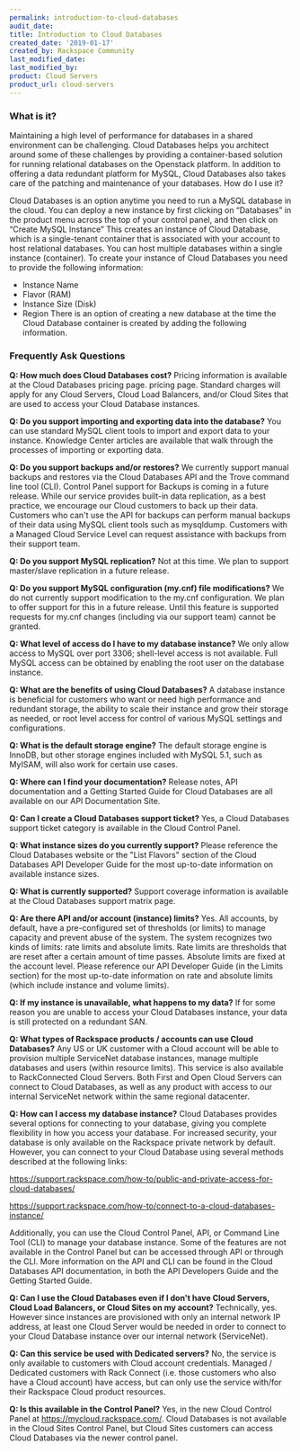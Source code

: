 ```yaml
---
permalink: introduction-to-cloud-databases
audit_date:
title: Introduction to Cloud Databases
created_date: '2019-01-17'
created_by: Rackspace Community
last_modified_date: 
last_modified_by: 
product: Cloud Servers
product_url: cloud-servers
---
```


### What is it? 

Maintaining a high level of performance for databases in a shared environment can be challenging. Cloud Databases helps you architect around some of these challenges by providing a container-based solution for running relational databases on the Openstack platform. In addition to offering a data redundant platform for MySQL, Cloud Databases also takes care of the patching and maintenance of your databases. 
How do I use it? 

Cloud Databases is an option anytime you need to run a MySQL database in the cloud. You can deploy a new instance by first clicking on “Databases” in the product menu across the top of your control panel, and then click on “Create MySQL Instance” 
This creates an instance of Cloud Database, which is a single-tenant container that is associated with your account to host relational databases. You can host multiple databases within a single instance (container).
To create your instance of Cloud Databases you need to provide the following information:
* Instance Name
* Flavor (RAM)
* Instance Size (Disk) 
* Region
There is an option of creating a new database at the time the Cloud Database container is created by adding the following information. 

 

### Frequently Ask Questions

**Q: How much does Cloud Databases cost?**
Pricing information is available at the Cloud Databases pricing page. pricing page. Standard charges will apply for any Cloud Servers, Cloud Load Balancers, and/or Cloud Sites that are used to access your Cloud Database instances. 

**Q: Do you support importing and exporting data into the database?**
You can use standard MySQL client tools to import and export data to your instance.  Knowledge Center articles are available that walk through the processes of importing or exporting data.

**Q: Do you support backups and/or restores?**
We currently support manual backups and restores via the Cloud Databases API and the Trove command line tool (CLI). Control Panel support for Backups is coming in a future release.  While our service provides built-in data replication, as a best practice, we encourage our Cloud customers to back up their data. Customers who can't use the API for backups can perform manual backups of their data using MySQL client tools such as mysqldump. Customers with a Managed Cloud Service Level can request assistance with backups from their support team.

**Q: Do you support MySQL replication?**
Not at this time. We plan to support master/slave replication in a future release.

**Q: Do you support MySQL configuration (my.cnf) file modifications?**
We do not currently support modification to the my.cnf configuration. We plan to offer support for this in a future release.  Until this feature is supported requests for my.cnf changes (including via our support team) cannot be granted.

**Q: What level of access do I have to my database instance?**
We only allow access to MySQL over port 3306; shell-level access is not available. Full MySQL access can be obtained by enabling the root user on the database instance.

**Q: What are the benefits of using Cloud Databases?**
A database instance is beneficial for customers who want or need high performance and redundant storage, the ability to scale their instance and grow their storage as needed, or root level access for control of various MySQL settings and configurations.

**Q: What is the default storage engine?**
The default storage engine is InnoDB, but other storage engines included with MySQL 5.1, such as MyISAM, will also work for certain use cases.

**Q: Where can I find your documentation?**
Release notes, API documentation and a Getting Started Guide for Cloud Databases are all available on our API Documentation Site.

**Q: Can I create a Cloud Databases support ticket?**
Yes, a Cloud Databases support ticket category is available in the Cloud Control Panel.

**Q: What instance sizes do you currently support?**
Please reference the Cloud Databases website or the "List Flavors" section of the Cloud Databases API Developer Guide for the most up-to-date information on available instance sizes.

**Q: What is currently supported?**
Support coverage information is available at the Cloud Databases support matrix page.

**Q: Are there API and/or account (instance) limits?**
Yes. All accounts, by default, have a pre-configured set of thresholds (or limits) to manage capacity and prevent abuse of the system. The system recognizes two kinds of limits: rate limits and absolute limits. Rate limits are thresholds that are reset after a certain amount of time passes. Absolute limits are fixed at the account level. Please reference our API Developer Guide (in the Limits section) for the most up-to-date information on rate and absolute limits (which include instance and volume limits).

**Q: If my instance is unavailable, what happens to my data?**
If for some reason you are unable to access your Cloud Databases instance, your data is still protected on a redundant SAN.

**Q: What types of Rackspace products / accounts can use Cloud Databases?**
Any US or UK customer with a Cloud account will be able to provision multiple ServiceNet database instances, manage multiple databases and users (within resource limits). This service is also available to RackConnected Cloud Servers. Both First and Open Cloud Servers can connect to Cloud Databases, as well as any product with access to our internal ServiceNet network within the same regional datacenter.

**Q: How can I access my database instance?**
Cloud Databases provides several options for connecting to your database, giving you complete flexibility in how you access your database. For increased security, your database is only available on the Rackspace private network by default.  However, you can connect to your Cloud Database using several  methods described at the following links:

https://support.rackspace.com/how-to/public-and-private-access-for-cloud-databases/

https://support.rackspace.com/how-to/connect-to-a-cloud-databases-instance/

Additionally, you can use the Cloud Control Panel, API, or Command Line Tool (CLI) to manage your database instance. Some of the features are not available in the Control Panel but can be accessed through API or through the CLI.  More information on the API and CLI can be found in the Cloud Databases API documentation, in both the API Developers Guide and the Getting Started Guide.

**Q: Can I use the Cloud Databases even if I don't have Cloud Servers, Cloud Load Balancers, or Cloud Sites on my account?**
Technically, yes. However since instances are provisioned with only an internal network IP address, at least one Cloud Server would be needed in order to connect to your Cloud Database instance over our internal network (ServiceNet).

**Q: Can this service be used with Dedicated servers?**
No, the service is only available to customers with Cloud account credentials. Managed / Dedicated customers with Rack Connect (i.e. those customers who also have a Cloud account) have access, but can only use the service with/for their Rackspace Cloud product resources.

**Q: Is this available in the Control Panel?**
Yes, in the new Cloud Control Panel at https://mycloud.rackspace.com/. Cloud Databases is not available in the Cloud Sites Control Panel, but Cloud Sites customers can access Cloud Databases via the newer control panel. 
